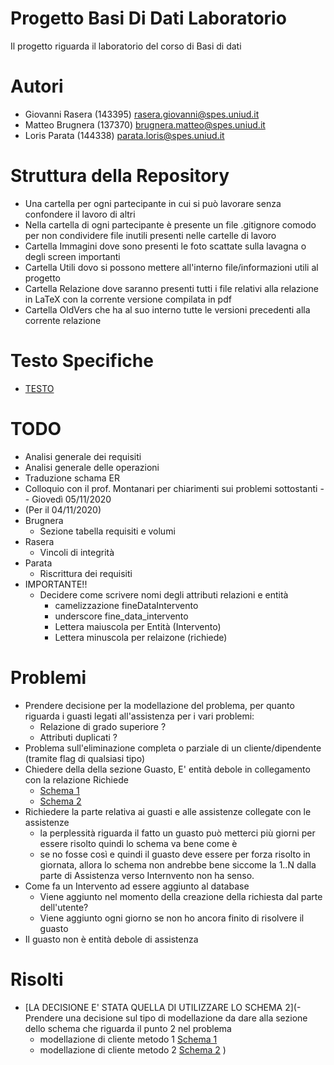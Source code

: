 # Progetto Basi Di Dati Laboratorio
Il progetto riguarda il laboratorio del corso di Basi di dati

# Autori
- Giovanni Rasera (143395) rasera.giovanni@spes.uniud.it
- Matteo Brugnera (137370) brugnera.matteo@spes.uniud.it
- Loris Parata (144338) parata.loris@spes.uniud.it

# Struttura della Repository
- Una cartella per ogni partecipante in cui si può lavorare senza confondere il lavoro di altri
- Nella cartella di ogni partecipante è presente un file .gitignore comodo per non condividere file inutili presenti nelle cartelle di lavoro 
- Cartella Immagini dove sono presenti le foto scattate sulla lavagna o degli screen importanti
- Cartella Utili dovo si possono mettere all'interno file/informazioni utili al progetto
- Cartella Relazione dove saranno presenti tutti i file relativi alla relazione in LaTeX con la corrente versione compilata in pdf
- Cartella OldVers che ha al suo interno tutte le versioni precedenti alla corrente relazione 

# Testo Specifiche
- [TESTO](https://github.com/GiovanniRaseraF/ProgettoBasiDiDatiLaboratorio/blob/main/Consegna.pdf)

# TODO
- Analisi generale dei requisiti
- Analisi generale delle operazioni
- Traduzione schama ER
- Colloquio con il prof. Montanari per chiarimenti sui problemi sottostanti	-- Giovedì 05/11/2020
- (Per il 04/11/2020)
- Brugnera
	- Sezione tabella requisiti e volumi
- Rasera
	- Vincoli di integrità
- Parata
	- Riscrittura dei requisiti
- IMPORTANTE!!
	- Decidere come scrivere nomi degli attributi relazioni e entità
		- camelizzazione fineDataIntervento
		- underscore fine_data_intervento
		- Lettera maiuscola per Entità (Intervento)
		- Lettera minuscola per relaizone (richiede)

# Problemi
- Prendere decisione per la modellazione del problema, per quanto riguarda i guasti legati all'assistenza per i vari problemi:
	- Relazione di grado superiore ?
	- Attributi duplicati ?
- Problema sull'eliminazione completa o parziale di un cliente/dipendente (tramite flag di qualsiasi tipo)
- Chiedere della della sezione Guasto, E' entità debole in collegamento con la relazione Richiede
	- [Schema 1](https://github.com/GiovanniRaseraF/ProgettoBasiDiDatiLaboratorio/blob/main/Parata/Alternativa_1.jpg)
	- [Schema 2](https://github.com/GiovanniRaseraF/ProgettoBasiDiDatiLaboratorio/blob/main/Parata/Alternativa_2.jpg)
- Richiedere la parte relativa ai guasti e alle assistenze collegate con le assistenze
	- la perplessità riguarda il fatto un guasto può metterci più giorni per essere risolto quindi lo schema va bene come è
	- se no fosse così e quindi il guasto deve essere per forza risolto in giornata, allora lo schema non andrebbe bene siccome la 1..N dalla parte di Assistenza verso Internvento non ha senso.
- Come fa un Intervento ad essere aggiunto al database
	- Viene aggiunto nel momento della creazione della richiesta dal parte dell'utente?
	- Viene aggiunto ogni giorno se non ho ancora finito di risolvere il guasto
- Il guasto non è entità debole di assistenza

# Risolti
- [LA DECISIONE E' STATA QUELLA DI UTILIZZARE LO SCHEMA 2](- Prendere una decisione sul tipo di modellazione da dare alla sezione dello schema che riguarda il punto 2 nel problema
	- modellazione di cliente metodo 1 [Schema 1](https://github.com/GiovanniRaseraF/ProgettoBasiDiDatiLaboratorio/blob/main/Parata/Schema_1.png)
	- modellazione di cliente metodo 2 [Schema 2](https://github.com/GiovanniRaseraF/ProgettoBasiDiDatiLaboratorio/blob/main/Parata/Schema_2.png)
)

